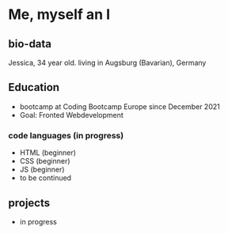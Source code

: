 # Me, myself an I

## bio-data
Jessica, 34 year old. living in Augsburg (Bavarian), Germany

## Education
  - bootcamp at Coding Bootcamp Europe since December 2021
  - Goal: Fronted Webdevelopment
 
### code languages (in progress)
  - HTML (beginner)
  - CSS (beginner)
  - JS (beginner)
  - to be continued

## projects
  - in progress
